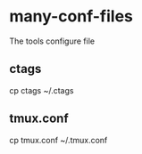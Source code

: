 # many-conf-files
The tools configure file

## ctags
cp ctags ~/.ctags

## tmux.conf
cp tmux.conf ~/.tmux.conf


